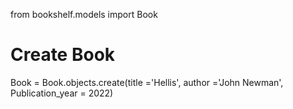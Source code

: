 
from bookshelf.models import Book

# Create  Book

Book = Book.objects.create(title ='Hellis', author ='John Newman', Publication_year = 2022)
